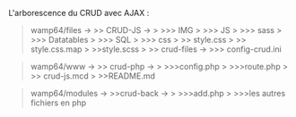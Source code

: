 L'arborescence du CRUD avec AJAX :

> wamp64/files ->
    >> CRUD-JS ->
    >
    >>> IMG
    >
    >>> JS
    >
    >>> sass
    >
    >>> Datatables
    >
    >>> SQL
    >
    >>> css
    >
    >> style.css
    >
    >> style.css.map
    >
    >>style.scss
    >
    >> crud-files ->
    >>> config-crud.ini

>wamp64/www ->
    >> crud-php ->
    >
    >>>config.php
    >
    >>>route.php
    >
    >> crud-js.mcd
    >
    >>README.md

>wamp64/modules ->
    >>crud-back ->
    >
    >>>add.php
    >
    >>>les autres fichiers en php
